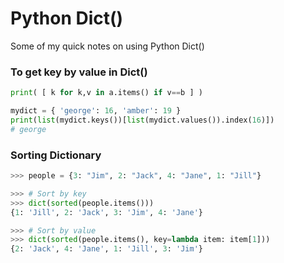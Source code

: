 # Python Dict()
Some of my quick notes on using Python Dict()

### To get key by value in Dict()
```python
print( [ k for k,v in a.items() if v==b ] )
```
```python
mydict = { 'george': 16, 'amber': 19 }
print(list(mydict.keys())[list(mydict.values()).index(16)])
# george
```

### Sorting Dictionary
```python
>>> people = {3: "Jim", 2: "Jack", 4: "Jane", 1: "Jill"}

>>> # Sort by key
>>> dict(sorted(people.items()))
{1: 'Jill', 2: 'Jack', 3: 'Jim', 4: 'Jane'}

>>> # Sort by value
>>> dict(sorted(people.items(), key=lambda item: item[1]))
{2: 'Jack', 4: 'Jane', 1: 'Jill', 3: 'Jim'}
```
